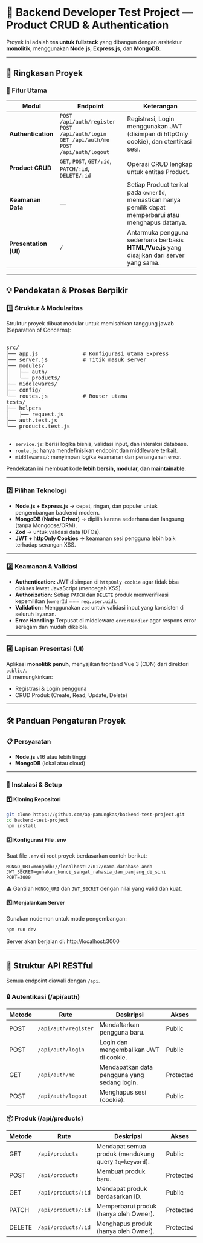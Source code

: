﻿# 🧩 Backend Developer Test Project — Product CRUD & Authentication

Proyek ini adalah **tes untuk fullstack** yang dibangun dengan arsitektur **monolitik**, menggunakan **Node.js**, **Express.js**, dan **MongoDB**.

---

## 🌟 Ringkasan Proyek

### 🔑 Fitur Utama
| Modul | Endpoint | Keterangan |
|--------|-----------|------------|
| **Authentication** | `POST /api/auth/register`<br>`POST /api/auth/login`<br>`GET /api/auth/me`<br>`POST /api/auth/logout` | Registrasi, Login menggunakan JWT (disimpan di httpOnly cookie), dan otentikasi sesi. |
| **Product CRUD** | `GET`, `POST`, `GET/:id`, `PATCH/:id`, `DELETE/:id` | Operasi CRUD lengkap untuk entitas Product. |
| **Keamanan Data** | — | Setiap Product terikat pada `ownerId`, memastikan hanya pemilik dapat memperbarui atau menghapus datanya. |
| **Presentation (UI)** | `/` | Antarmuka pengguna sederhana berbasis **HTML/Vue.js** yang disajikan dari server yang sama. |

---

## 💡 Pendekatan & Proses Berpikir

### 1️⃣ Struktur & Modularitas
Struktur proyek dibuat modular untuk memisahkan tanggung jawab (Separation of Concerns):

<pre>  
src/
├── app.js              # Konfigurasi utama Express
├── server.js           # Titik masuk server
├── modules/
│   ├── auth/
│   └── products/
├── middlewares/
├── config/
└── routes.js           # Router utama
tests/
├── helpers
│   ├── request.js
├── auth.test.js
└── products.test.js
 </pre>

- `service.js`: berisi logika bisnis, validasi input, dan interaksi database.
- `route.js`: hanya mendefinisikan endpoint dan middleware terkait.
- `middlewares/`: menyimpan logika keamanan dan penanganan error.

Pendekatan ini membuat kode **lebih bersih, modular, dan maintainable**.

---

### 2️⃣ Pilihan Teknologi
- **Node.js + Express.js** → cepat, ringan, dan populer untuk pengembangan backend modern.
- **MongoDB (Native Driver)** → dipilih karena sederhana dan langsung (tanpa Mongoose/ORM).
- **Zod** → untuk validasi data (DTOs).
- **JWT + httpOnly Cookies** → keamanan sesi pengguna lebih baik terhadap serangan XSS.

---

### 3️⃣ Keamanan & Validasi
- **Authentication:** JWT disimpan di `httpOnly cookie` agar tidak bisa diakses lewat JavaScript (mencegah XSS).
- **Authorization:** Setiap `PATCH` dan `DELETE` produk memverifikasi kepemilikan (`ownerId` === `req.user.uid`).
- **Validation:** Menggunakan `zod` untuk validasi input yang konsisten di seluruh layanan.
- **Error Handling:** Terpusat di middleware `errorHandler` agar respons error seragam dan mudah dikelola.

---

### 4️⃣ Lapisan Presentasi (UI)
Aplikasi **monolitik penuh**, menyajikan frontend Vue 3 (CDN) dari direktori `public/`.  
UI memungkinkan:
- Registrasi & Login pengguna
- CRUD Produk (Create, Read, Update, Delete)

---

## 🛠️ Panduan Pengaturan Proyek

### 📋 Persyaratan
- **Node.js** v16 atau lebih tinggi  
- **MongoDB** (lokal atau cloud)

---

### 🚀 Instalasi & Setup

#### 1️⃣ Kloning Repositori
```bash
git clone https://github.com/ap-pamungkas/backend-test-project.git
cd backend-test-project
npm install
```

#### 2️⃣ Konfigurasi File .env
Buat file `.env` di root proyek berdasarkan contoh berikut:

```env
MONGO_URI=mongodb://localhost:27017/nama-database-anda
JWT_SECRET=gunakan_kunci_sangat_rahasia_dan_panjang_di_sini
PORT=3000
```

⚠️ Gantilah `MONGO_URI` dan `JWT_SECRET` dengan nilai yang valid dan kuat.

#### 3️⃣ Menjalankan Server
Gunakan nodemon untuk mode pengembangan:

```bash
npm run dev
```

Server akan berjalan di:
http://localhost:3000

---

## 🔗 Struktur API RESTful

Semua endpoint diawali dengan `/api`.

### 🔒 Autentikasi (/api/auth)
| Metode | Rute | Deskripsi | Akses |
|--------|------|-----------|--------|
| POST | `/api/auth/register` | Mendaftarkan pengguna baru. | Public |
| POST | `/api/auth/login` | Login dan mengembalikan JWT di cookie. | Public |
| GET | `/api/auth/me` | Mendapatkan data pengguna yang sedang login. | Protected |
| POST | `/api/auth/logout` | Menghapus sesi (cookie). | Public |

### 📦 Produk (/api/products)
| Metode | Rute | Deskripsi | Akses |
|--------|------|-----------|--------|
| GET | `/api/products` | Mendapat semua produk (mendukung query `?q=keyword`). | Public |
| POST | `/api/products` | Membuat produk baru. | Protected |
| GET | `/api/products/:id` | Mendapat produk berdasarkan ID. | Public |
| PATCH | `/api/products/:id` | Memperbarui produk (hanya oleh Owner). | Protected |
| DELETE | `/api/products/:id` | Menghapus produk (hanya oleh Owner). | Protected |


